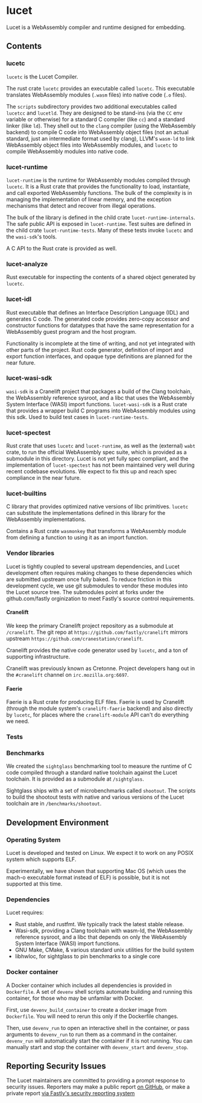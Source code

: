 # lucet

Lucet is a WebAssembly compiler and runtime designed for embedding.

## Contents

### lucetc

`lucetc` is the Lucet Compiler.

The rust crate `lucetc` provides an executable called `lucetc`. This
executable translates WebAssembly modules (`.wasm` files) into native code
(`.o` files).

The `scripts` subdirectory provides two additional executables called `lucetcc`
and `lucetld`.  They are designed to be stand-ins (via the `CC` env variable or
otherwise) for a standard C compiler (like `cc`) and a standard linker (like
`ld`). They shell out to the `clang` compiler (using the WebAssembly backend)
to compile C code into WebAssembly object files (not an actual standard, just
an intermediate format used by clang), LLVM's `wasm-ld` to link WebAssembly
object files into WebAssembly modules, and `lucetc` to compile WebAssembly
modules into native code.

### lucet-runtime

`lucet-runtime` is the runtime for WebAssembly modules compiled through
`lucetc`. It is a Rust crate that provides the functionality to load,
instantiate, and call exported WebAssembly functions. The bulk of the
complexity is in managing the implementation of linear memory, and the
exception mechanisms that detect and recover from illegal operations.

The bulk of the library is defined in the child crate
`lucet-runtime-internals`.  The safe public API is exposed in `lucet-runtime`.
Test suites are defined in the child crate `lucet-runtime-tests`. Many of these
tests invoke `lucetc` and the `wasi-sdk`'s tools.

A C API to the Rust crate is provided as well.

### lucet-analyze

Rust executable for inspecting the contents of a shared object generated by `lucetc`.

### lucet-idl

Rust executable that defines an Interface Description Language (IDL) and generates C code.
The generated code provides zero-copy accessor and constructor functions for datatypes
that have the same representation for a WebAssembly guest program and the host program.

Functionality is incomplete at the time of writing, and not yet integrated with
other parts of the project.  Rust code generator, definition of import and
export function interfaces, and opaque type definitions are planned for the
near future.

### lucet-wasi-sdk

`wasi-sdk` is a Cranelift project that packages a build of the Clang toolchain,
the WebAssembly reference sysroot, and a libc that uses the WebAssembly System
Interface (WASI) import functions. `lucet-wasi-sdk` is a Rust crate that provides
a wrapper build C programs into WebAssembly modules using this sdk. Used to build
test cases in `lucet-runtime-tests`.

### lucet-spectest

Rust crate that uses `lucetc` and `lucet-runtime`, as well as the (external) `wabt`
crate, to run the official WebAssembly spec suite, which is provided as a
submodule in this directory. Lucet is not yet fully spec compliant, and the
implementation of `lucet-spectest` has not been maintained very well during recent
codebase evolutions. We expect to fix this up and reach spec compliance in the
near future.

### lucet-builtins

C library that provides optimized native versions of libc primitives. `lucetc` can
substitute the implementations defined in this library for the WebAssembly
implementations.

Contains a Rust crate `wasmonkey` that transforms a WebAssembly module from defining
a function to using it as an import function.

### Vendor libraries

Lucet is tightly coupled to several upstream dependencies, and Lucet
development often requires making changes to these dependencies which are
submitted upstream once fully baked. To reduce friction in this development
cycle, we use git submodules to vendor these modules into the Lucet source
tree. The submodules point at forks under the github.com/fastly orginization to
meet Fastly's source control requirements.

#### Cranelift

We keep the primary Cranelift project repository as a submodule at
`/cranelift`.  The git repo at `https://github.com/fastly/cranelift`
mirrors upstream `https://github.com/cranestation/cranelift`.

Cranelift provides the native code generator used by `lucetc`, and a ton of
supporting infrastructure.

Cranelift was previously known as Cretonne.  Project developers hang out in the
`#cranelift` channel on `irc.mozilla.org:6697`.

#### Faerie

Faerie is a Rust crate for producing ELF files.  Faerie is used by Cranelift
(through the module system's `cranelift-faerie` backend) and also directly by
`lucetc`, for places where the `cranelift-module` API can't do everything we
need.

### Tests

### Benchmarks

We created the `sightglass` benchmarking tool to measure the runtime of C code
compiled through a standard native toolchain against the Lucet toolchain. It
is provided as a submodule at `/sightglass`.

Sightglass ships with a set of microbenchmarks called `shootout`. The scripts
to build the shootout tests with native and various versions of the Lucet
toolchain are in `/benchmarks/shootout`.

## Development Environment

### Operating System

Lucet is developed and tested on Linux. We expect it to work on any POSIX
system which supports ELF.

Experimentally, we have shown that supporting Mac OS (which uses the mach-o
executable format instead of ELF) is possible, but it is not supported at this
time.

### Dependencies

Lucet requires:

* Rust stable, and rustfmt. We typically track the latest stable release.
* Wasi-sdk, providing a Clang toolchain with wasm-ld, the WebAssembly
  reference sysroot, and a libc that depends on only the WebAssembly System
  Interface (WASI) import functions.
* GNU Make, CMake, & various standard unix utilities for the
  build system
* libhwloc, for sightglass to pin benchmarks to a single core

### Docker container

A Docker container which includes all dependencies is provided in `Dockerfile`.
A set of `devenv` shell scripts automate building and running this container,
for those who may be unfamilar with Docker.

First, use `devenv_build_container` to create a docker image from `Dockerfile`.
You will need to rerun this only if the Dockerfile changes.

Then, use `devenv_run` to open an interactive shell in the container, or pass
arguments to `devenv_run` to run them as a command in the container.
`devenv_run` will automatically start the container if it is not running. You
can manually start and stop the container with `devenv_start` and `devenv_stop`.

## Reporting Security Issues

The Lucet maintainers are committed to providing a prompt response to security
issues. Reporters may make a public report [on GitHub](https://github.com/fastly/lucet),
or make a private report [via Fastly's security reporting system](https://www.fastly.com/security/report-security-issue)

